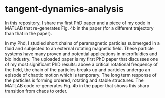 # tangent-dynamics-analysis
In this repository, I share my first PhD paper and a piece of my code in MATLAB that re-generates Fig. 4b in the paper (for a different trajectory than that in the paper).

In my Phd, I studied short chains of paramagnetic particles submerged in a fluid and subjected to an external rotating magnetic field. These particle systems have many proven and potential applications in microfluidics and bio industry. The uploaded paper is my first PhD paper that discusses one of my most significant PhD results: above a critical rotational frequency of the field, the chain of the particles breaks up and particles undergo an episode of chaotic motion which is temporary. The long term response of the particles is forming ordered, rotating and stable structures. The MATLAB code re-generates Fig. 4b in the paper that shows this sharp transition from chaos to order. 
